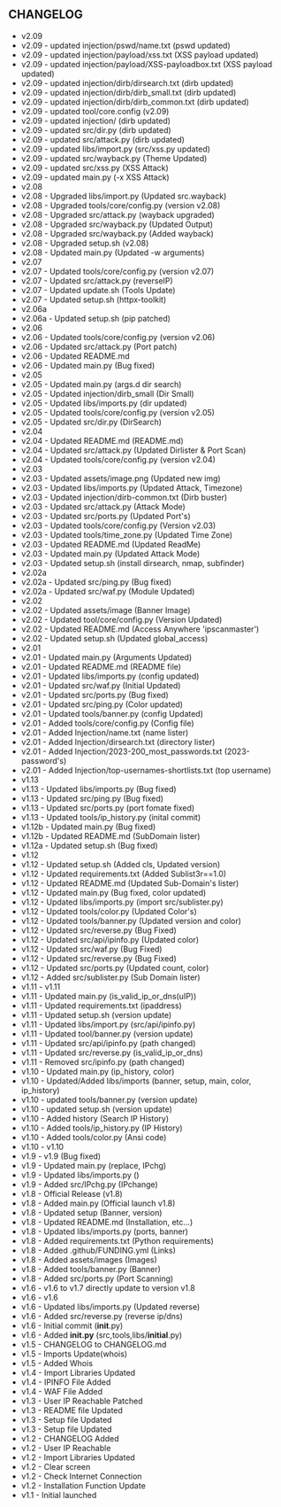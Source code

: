 ## CHANGELOG


* v2.09
* v2.09 - updated injection/pswd/name.txt (pswd updated)
* v2.09 - updated injection/payload/xss.txt (XSS payload updated)
* v2.09 - updated injection/payload/XSS-payloadbox.txt (XSS payload updated)
* v2.09 - updated injection/dirb/dirsearch.txt (dirb updated)
* v2.09 - updated injection/dirb/dirb_small.txt (dirb updated)
* v2.09 - updated injection/dirb/dirb_common.txt (dirb updated)
* v2.09 - updated tool/core.config (v2.09)
* v2.09 - updated injection/ (dirb updated)
* v2.09 - updated src/dir.py (dirb updated)
* v2.09 - updated src/attack.py (dirb updated)
* v2.09 - updated libs/import.py (src/xss.py updated)
* v2.09 - updated src/wayback.py (Theme Updated)
* v2.09 - updated src/xss.py (XSS Attack)
* v2.09 - updated main.py (-x XSS Attack)
* v2.08
* v2.08 - Upgraded libs/import.py (Updated src.wayback)
* v2.08 - Upgraded tools/core/config.py (version v2.08)
* v2.08 - Upgraded src/attack.py (wayback upgraded)
* v2.08 - Upgraded src/wayback.py (Updated Output)
* v2.08 - Upgraded src/wayback.py (Added wayback)
* v2.08 - Upgraded setup.sh (v2.08)
* v2.08 - Updated main.py (Updated -w arguments)
* v2.07
* v2.07 - Updated tools/core/config.py (version v2.07)
* v2.07 - Updated src/attack.py (reverseIP)
* v2.07 - Updated update.sh (Tools Update)
* v2.07 - Updated setup.sh (httpx-toolkit)
* v2.06a
* v2.06a - Updated setup.sh (pip patched)
* v2.06
* v2.06 - Updated tools/core/config.py (version v2.06)
* v2.06 - Updated src/attack.py (Port patch)
* v2.06 - Updated README.md
* v2.06 - Updated main.py (Bug fixed)
* v2.05
* v2.05 - Updated main.py (args.d dir search)
* v2.05 - Updated injection/dirb_small (Dir Small)
* v2.05 - Updated libs/imports.py (dir updated)
* v2.05 - Updated tools/core/config.py (version v2.05)
* v2.05 - Updated src/dir.py (DirSearch)
* v2.04
* v2.04 - Updated README.md (README.md)
* v2.04 - Updated src/attack.py (Updated Dirlister & Port Scan)
* v2.04 - Updated tools/core/config.py (version v2.04)
* v2.03
* v2.03 - Updated assets/image.png (Updated new img)
* v2.03 - Updated libs/imports.py (Updated Attack, Timezone)
* v2.03 - Updated injection/dirb-common.txt (Dirb buster)
* v2.03 - Updated src/attack.py (Attack Mode)
* v2.03 - Updated src/ports.py (Updated Port's)
* v2.03 - Updated tools/core/config.py (Version v2.03)
* v2.03 - Updated tools/time_zone.py (Updated Time Zone)
* v2.03 - Updated README.md (Updated ReadMe)
* v2.03 - Updated main.py (Updated Attack Mode)
* v2.03 - Updated setup.sh (install dirsearch, nmap, subfinder)
* v2.02a
* v2.02a - Updated src/ping.py (Bug fixed)
* v2.02a - Updated src/waf.py (Module Updated)
* v2.02
* v2.02 - Updated assets/image (Banner Image)
* v2.02 - Updated tool/core/config.py (Version Updated)
* v2.02 - Updated README.md (Access Anywhere 'ipscanmaster')
* v2.02 - Updated setup.sh (Updated global_access)
* v2.01
* v2.01 - Updated main.py (Arguments Updated)
* v2.01 - Updated README.md (README file)
* v2.01 - Updated libs/imports.py (config updated)
* v2.01 - Updated src/waf.py (Initial Updated)
* v2.01 - Updated src/ports.py (Bug fixed)
* v2.01 - Updated src/ping.py (Color updated)
* v2.01 - Updated tools/banner.py (config Updated)
* v2.01 - Added tools/core/config.py (Config file)
* v2.01 - Added Injection/name.txt (name lister)
* v2.01 - Added Injection/dirsearch.txt (directory lister)
* v2.01 - Added Injection/2023-200_most_passwords.txt (2023-password's)
* v2.01 - Added Injection/top-usernames-shortlists.txt (top username)
* v1.13
* v1.13 - Updated libs/imports.py (Bug fixed)
* v1.13 - Updated src/ping.py (Bug fixed)
* v1.13 - Updated src/ports.py (port fomate fixed)
* v1.13 - Updated tools/ip_history.py (inital commit)
* v1.12b - Updated main.py (Bug fixed)
* v1.12b - Updated README.md (SubDomain lister)
* v1.12a - Updated setup.sh (Bug fixed)
* v1.12
* v1.12 - Updated setup.sh (Added cls, Updated version)
* v1.12 - Updated requirements.txt (Added Sublist3r==1.0)
* v1.12 - Updated README.md (Updated Sub-Domain's lister)
* v1.12 - Updated main.py (Bug fixed, color updated)
* v1.12 - Updated libs/imports.py (import src/sublister.py)
* v1.12 - Updated tools/color.py (Updated Color's)
* v1.12 - Updated tools/banner.py (Updated version and color)
* v1.12 - Updated src/reverse.py (Bug Fixed)
* v1.12 - Updated src/api/ipinfo.py (Updated color)
* v1.12 - Updated src/waf.py (Bug Fixed)
* v1.12 - Updated src/reverse.py (Bug Fixed)
* v1.12 - Updated src/ports.py (Updated count, color)
* v1.12 - Added src/sublister.py (Sub Domain lister)
* v1.11 - v1.11
* v1.11 - Updated main.py (is_valid_ip_or_dns(uIP))
* v1.11 - Updated requirements.txt (ipaddress)
* v1.11 - Updated setup.sh (version update)
* v1.11 - Updated libs/import.py (src/api/ipinfo.py)
* v1.11 - Updated tool/banner.py (version update)
* v1.11 - Updated src/api/ipinfo.py (path changed)
* v1.11 - Updated src/reverse.py (is_valid_ip_or_dns)
* v1.11 - Removed src/ipinfo.py (path changed)
* v1.10 - Updated main.py (ip_history, color)
* v1.10 - Updated/Added libs/imports (banner, setup, main, color, ip_history)
* v1.10 - updated tools/banner.py (version update)
* v1.10 - updated setup.sh (version update)
* v1.10 - Added history (Search IP History)
* v1.10 - Added tools/ip_history.py (IP History)
* v1.10 - Added tools/color.py (Ansi code)
* v1.10 - v1.10
* v1.9 - v1.9 (Bug fixed)
* v1.9 - Updated main.py (replace, IPchg)
* v1.9 - Updated libs/imports.py ()
* v1.9 - Added src/IPchg.py (IPchange)
* v1.8 - Official Release (v1.8)
* v1.8 - Added main.py (Official launch v1.8)
* v1.8 - Updated setup (Banner, version)
* v1.8 - Updated README.md (Installation, etc...)
* v1.8 - Updated libs/imports.py (ports, banner)
* v1.8 - Added requirements.txt (Python requirements)
* v1.8 - Added .github/FUNDING.yml (Links)
* v1.8 - Added assets/images (Images)
* v1.8 - Added tools/banner.py (Banner)
* v1.8 - Added src/ports.py (Port Scanning)
* v1.6 - v1.6 to v1.7 directly update to version v1.8
* v1.6 - v1.6
* v1.6 - Updated libs/imports.py (Updated reverse)
* v1.6 - Added src/reverse.py (reverse ip/dns)
* v1.6 - Initial commit (__init__.py)
* v1.6 - Added __init.py__ (src,tools,libs/__initial__.py)
* v1.5 - CHANGELOG to CHANGELOG.md
* v1.5 - Imports Update(whois)
* v1.5 - Added Whois
* v1.4 - Import Libraries Updated
* v1.4 - IPINFO File Added
* v1.4 - WAF File Added
* v1.3 - User IP Reachable Patched
* v1.3 - README file Updated
* v1.3 - Setup file Updated
* v1.3 - Setup file Updated
* v1.2 - CHANGELOG Added
* v1.2 - User IP Reachable
* v1.2 - Import Libraries Updated
* v1.2 - Clear screen
* v1.2 - Check Internet Connection
* v1.2 - Installation Function Update
* v1.1 - Initial launched
